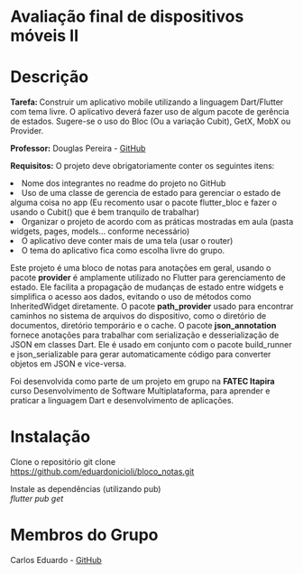 # Avaliação final de dispositivos móveis II


# Descrição

<b>Tarefa: </b>Construir um aplicativo mobile utilizando a linguagem Dart/Flutter com tema livre. O aplicativo deverá fazer uso de algum pacote de gerência de estados. Sugere-se o uso do Bloc (Ou a variação  Cubit), GetX, MobX ou Provider. 

<b>Professor:</b> Douglas Pereira - [GitHub](https://github.com/douglasroberto90)


<b>Requisitos:</b>
O projeto deve obrigatoriamente conter os seguintes itens:
<li>Nome dos integrantes no readme do projeto no GitHub
<li>Uso de uma classe de gerencia de estado para gerenciar o estado de alguma coisa no app (Eu recomento usar o pacote flutter_bloc e fazer o usando o Cubit() que é bem tranquilo de trabalhar)
<li>Organizar o projeto de acordo com as práticas mostradas em aula (pasta widgets, pages, models... conforme necessário)  
<li>O aplicativo deve conter mais de uma tela (usar o router)
<li>O tema do aplicativo fica como escolha livre do grupo.  


<P>Este projeto é uma bloco de notas para anotações em geral, usando o pacote <b>provider</b> é amplamente utilizado no Flutter para gerenciamento de estado. Ele facilita a propagação de mudanças de estado entre widgets e simplifica o acesso aos dados, evitando o uso de métodos como InheritedWidget diretamente. O pacote <b>path_provider</b> usado para encontrar caminhos no sistema de arquivos do dispositivo, como o diretório de documentos, diretório temporário e o cache. O pacote <b>json_annotation</b> fornece anotações para trabalhar com serialização e desserialização de JSON em classes Dart. Ele é usado em conjunto com o pacote build_runner e json_serializable para gerar automaticamente código para converter objetos em JSON e vice-versa.</p>

<p>Foi desenvolvida como parte de um projeto em grupo na <b>FATEC Itapira</b> curso Desenvolvimento de Software Multiplataforma, para aprender e praticar a linguagem Dart e desenvolvimento de aplicações.

# Instalação

Clone o repositório
git clone https://github.com/eduardonicioli/bloco_notas.git

Instale as dependências (utilizando pub)<br>
<i>flutter pub get</i>

# Membros do Grupo
Carlos Eduardo - [GitHub](https://github.com/eduardonicioli)

